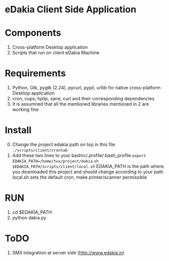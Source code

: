 eDakia Client Side Application
==============================

Components
==========
1. Cross-platform Desktop application 
2. Scripts that run on client eDakia Machine

Requirements
============
1. Python, Gtk, pygtk (2.24), pycurl, pypil, urllib for native cross-platform Desktop application
2. cron, cups, hplip, sane, curl and their corresponding dependencies 
3. It is assumned that all the mentioned libraries mentioned in 2 are working fine

Install
=======
0. Change the project edakia path on top in this file `./scripts/client/crontab`
1. Add these two lines to your bashrc/.profile/.bash_profile
   `export EDAKIA_PATH=/home/tux/project/dakia`
   `sh $EDAKIA_PATH/scripts/client/local.sh`
    EDAKIA_PATH is the path where you downloaded this project and should change according to your path
    local.sh sets the default cron, make printer/scanner permissible

RUN
===
1. cd $EDAKIA_PATH
2. python dakia.py

ToDO
====
1. SMS integration at server side (http://www.edakia.in) 
